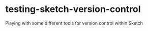# testing-sketch-version-control
Playing with some different tools for version control within Sketch
